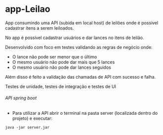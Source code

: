 # app-Leilao
App consumindo uma API (subida em local host) de leilões onde é possivel cadastrar itens a serem leiloados.

No app é possível cadastrar usuários e dar lances no itens de leilão.

Desenvolvido com foco em testes validando as regras de negócio onde:

- O lance não pode ser menor que o último
- O mesmo usuário não pode dar mais que 5 lances 
- O mesmo usuário não pode dar lances seguidos

Além disso é feito a validação das chamadas de API com sucesso e falha.

Testes de unidade, testes de integração e testes de UI

###### API spring boot
- Para utilizar a API abrir o terminal na pasta server (localizada dentro do projeto) e executar:

```
java -jar server.jar
```

